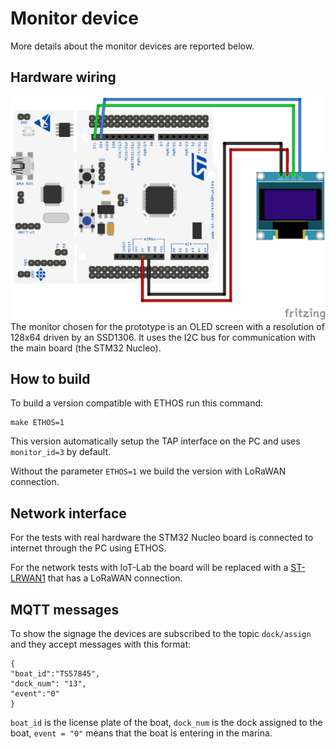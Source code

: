 # Monitor device

More details about the monitor devices are reported below.

## Hardware wiring

![Hardware monitor connection](./../../../resources/images/Monitor%20connection.png)
The monitor chosen for the prototype is an OLED screen with a resolution of 128x64 driven by an SSD1306. It uses the I2C bus for communication with the main board (the STM32 Nucleo).

## How to build

To build a version compatible with ETHOS run this command:
```
make ETHOS=1
```
This version automatically setup the TAP interface on the PC and uses `monitor_id=3` by default.

Without the parameter `ETHOS=1` we build the version with LoRaWAN connection.
## Network interface

For the tests with real hardware the STM32 Nucleo board is connected to internet through the PC using ETHOS.

For the network tests with IoT-Lab the board will be replaced with a [ST-LRWAN1](https://www.iot-lab.info/docs/boards/st-b-l072z-lrwan1/) that has a LoRaWAN connection.

## MQTT messages
To show the signage the devices are subscribed to the topic `dock/assign` and they accept messages with this format:
```
{
"boat_id":"TS57845",
"dock_num": "13",
"event":"0"
}
```
`boat_id` is the license plate of the boat,
`dock_num` is the dock assigned to the boat,
`event = "0"` means that the boat is entering in the marina.